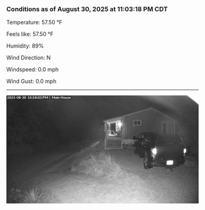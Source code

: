 ### Conditions as of August 30, 2025 at 11:03:18 PM CDT 

Temperature: 57.50 &deg;F

Feels like: 57.50 &deg;F

Humidity: 89%

Wind Direction: N

Windspeed: 0.0 mph

Wind Gust: 0.0 mph

---

<img src="./images/latest.jpeg"/>

